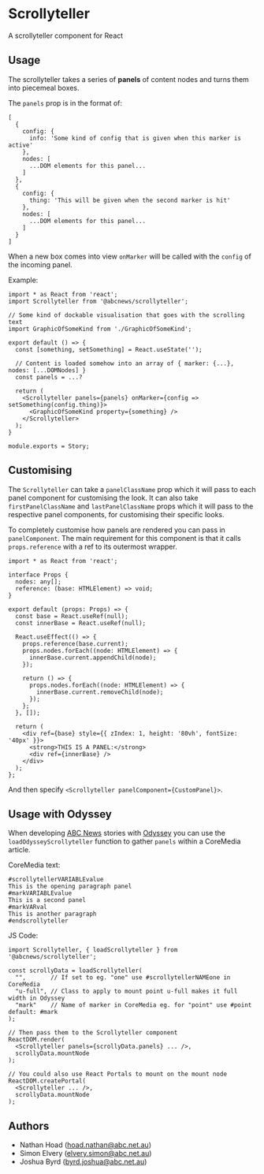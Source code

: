 # Scrollyteller

A scrollyteller component for React

## Usage

The scrollyteller takes a series of **panels** of content nodes and turns them into piecemeal boxes.

The `panels` prop is in the format of:

    [
      {
        config: {
          info: 'Some kind of config that is given when this marker is active'
        },
        nodes: [
          ...DOM elements for this panel...
        ]
      },
      {
        config: {
          thing: 'This will be given when the second marker is hit'
        },
        nodes: [
          ...DOM elements for this panel...
        ]
      }
    ]

When a new box comes into view `onMarker` will be called with the `config` of the incoming panel.

Example:

```tsx
import * as React from 'react';
import Scrollyteller from '@abcnews/scrollyteller';

// Some kind of dockable visualisation that goes with the scrolling text
import GraphicOfSomeKind from './GraphicOfSomeKind';

export default () => {
  const [something, setSomething] = React.useState('');

  // Content is loaded somehow into an array of { marker: {...}, nodes: [...DOMNodes] }
  const panels = ...?

  return (
    <Scrollyteller panels={panels} onMarker={config => setSomething(config.thing)}>
      <GraphicOfSomeKind property={something} />
    </Scrollyteller>
  );
}

module.exports = Story;
```

## Customising

The `Scrollyteller` can take a `panelClassName` prop which it will pass to each panel component for customising the look.
It can also take `firstPanelClassName` and `lastPanelClassName` props which it will pass to the respective panel components, for customising their specific looks.

To completely customise how panels are rendered you can pass in `panelComponent`. The main requirement for this component is that it calls `props.reference` with a ref to its outermost wrapper.

```tsx
import * as React from 'react';

interface Props {
  nodes: any[];
  reference: (base: HTMLElement) => void;
}

export default (props: Props) => {
  const base = React.useRef(null);
  const innerBase = React.useRef(null);

  React.useEffect(() => {
    props.reference(base.current);
    props.nodes.forEach((node: HTMLElement) => {
      innerBase.current.appendChild(node);
    });

    return () => {
      props.nodes.forEach((node: HTMLElement) => {
        innerBase.current.removeChild(node);
      });
    };
  }, []);

  return (
    <div ref={base} style={{ zIndex: 1, height: '80vh', fontSize: '40px' }}>
      <strong>THIS IS A PANEL:</strong>
      <div ref={innerBase} />
    </div>
  );
};
```

And then specify `<Scrollyteller panelComponent={CustomPanel}>`.

## Usage with Odyssey

When developing [ABC News](https://www.abc.net.au) stories with [Odyssey](https://github.com/abcnews/odyssey) you can use the `loadOdysseyScrollyteller` function to gather `panels` within a CoreMedia article.

CoreMedia text:

```
#scrollytellerVARIABLEvalue
This is the opening paragraph panel
#markVARIABLEvalue
This is a second panel
#markVARval
This is another paragraph
#endscrollyteller
```

JS Code:

```tsx
import Scrollyteller, { loadScrollyteller } from '@abcnews/scrollyteller';

const scrollyData = loadScrollyteller(
  "",       // If set to eg. "one" use #scrollytellerNAMEone in CoreMedia
  "u-full", // Class to apply to mount point u-full makes it full width in Odyssey
  "mark"    // Name of marker in CoreMedia eg. for "point" use #point default: #mark
);

// Then pass them to the Scrollyteller component
ReactDOM.render(
  <Scrollyteller panels={scrollyData.panels} ... />,
  scrollyData.mountNode
);

// You could also use React Portals to mount on the mount node
ReactDOM.createPortal(
  <Scrollyteller ... />,
  scrollyData.mountNode
);
```

## Authors

- Nathan Hoad ([hoad.nathan@abc.net.au](mailto:hoad.nathan@abc.net.au))
- Simon Elvery ([elvery.simon@abc.net.au](mailto:elvery.simon@abc.net.au))
- Joshua Byrd ([byrd.joshua@abc.net.au](mailto:byrd.joshua@abc.net.au))
